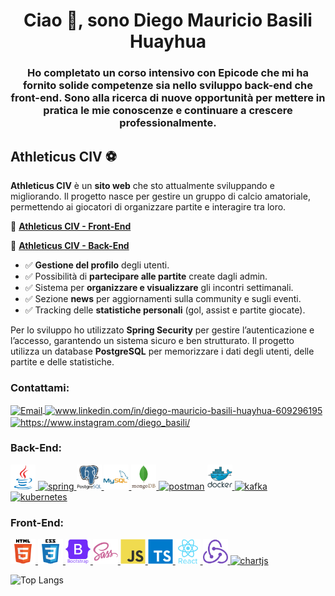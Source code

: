 <h1 align="center">Ciao 👋, sono Diego Mauricio Basili Huayhua</h1>
<h3 align="center">Ho completato un corso intensivo con <strong>Epicode</strong> che mi ha fornito solide competenze sia nello sviluppo <strong>back-end</strong> che <strong>front-end</strong>. Sono alla ricerca di nuove opportunità per mettere in pratica le mie conoscenze e continuare a crescere professionalmente.</h3>

<h2>Athleticus CIV ⚽</h2>
<p>
    <strong>Athleticus CIV</strong> è un <strong>sito web</strong> che sto attualmente sviluppando e migliorando. 
    Il progetto nasce per gestire un gruppo di calcio amatoriale, permettendo ai giocatori di organizzare partite e interagire tra loro.
</p>
<p>
    🔗 <a href="https://github.com/DiegoBas17/athleticusciv-front" target="_blank"><strong>Athleticus CIV - Front-End</strong></a>
</p>
<p>
    🔗 <a href="https://github.com/DiegoBas17/AtlheticusCIV" target="_blank"><strong>Athleticus CIV - Back-End</strong></a>
</p>
<ul>
    <li>✅ <strong>Gestione del profilo</strong> degli utenti.</li>
    <li>✅ Possibilità di <strong>partecipare alle partite</strong> create dagli admin.</li>
    <li>✅ Sistema per <strong>organizzare e visualizzare</strong> gli incontri settimanali.</li>
    <li>✅ Sezione <strong>news</strong> per aggiornamenti sulla community e sugli eventi.</li>
    <li>✅ Tracking delle <strong>statistiche personali</strong> (gol, assist e partite giocate).</li>
</ul>
<p>
    Per lo sviluppo ho utilizzato <strong>Spring Security</strong> per gestire l’autenticazione e l’accesso, 
    garantendo un sistema sicuro e ben strutturato. Il progetto utilizza un database <strong>PostgreSQL</strong> per memorizzare i dati 
    degli utenti, delle partite e delle statistiche.
</p>

<h3 align="left">Contattami:</h3>
<p align="left">
<a href="mailto:d.basili17@gmail.com?subject=Contatto%20da%20GitHub&body=Ciao%20Diego,%20ti%20ho%20trovato%20su%20GitHub!">
  <img align="center" src="https://raw.githubusercontent.com/gauravghongde/social-icons/master/SVG/Color/Gmail.svg" alt="Email" height="30" width="40" />
</a>
<a href="https://www.linkedin.com/in/diegobasili117" target="blank"><img align="center" src="https://raw.githubusercontent.com/rahuldkjain/github-profile-readme-generator/master/src/images/icons/Social/linked-in-alt.svg" alt="www.linkedin.com/in/diego-mauricio-basili-huayhua-609296195" height="30" width="40" /></a>
<a href="https://www.instagram.com/diego_basili/" target="blank"><img align="center" src="https://raw.githubusercontent.com/rahuldkjain/github-profile-readme-generator/master/src/images/icons/Social/instagram.svg" alt="https://www.instagram.com/diego_basili/" height="30" width="40" /></a>
</p>

<h3 align="left">Back-End:</h3>
<p align="left">
  <a href="https://www.java.com" target="_blank" rel="noreferrer"> <img src="https://raw.githubusercontent.com/devicons/devicon/master/icons/java/java-original.svg" alt="java" width="40" height="40"/> </a> 
   <a href="https://spring.io/" target="_blank" rel="noreferrer"> <img src="https://www.vectorlogo.zone/logos/springio/springio-icon.svg" alt="spring" width="40" height="40"/> </a>
  <a href="https://www.postgresql.org" target="_blank" rel="noreferrer"> <img src="https://raw.githubusercontent.com/devicons/devicon/master/icons/postgresql/postgresql-original-wordmark.svg" alt="postgresql" width="40" height="40"/> </a>
  <a href="https://www.mysql.com/" target="_blank" rel="noreferrer"> <img src="https://raw.githubusercontent.com/devicons/devicon/master/icons/mysql/mysql-original-wordmark.svg" alt="mysql" width="40" height="40"/> </a>
  <a href="https://www.mongodb.com/" target="_blank" rel="noreferrer"> <img src="https://raw.githubusercontent.com/devicons/devicon/master/icons/mongodb/mongodb-original-wordmark.svg" alt="mongodb" width="40" height="40"/> </a>
  <a href="https://postman.com" target="_blank" rel="noreferrer"> <img src="https://www.vectorlogo.zone/logos/getpostman/getpostman-icon.svg" alt="postman" width="40" height="40"/></a>
  <a href="https://www.docker.com/" target="_blank" rel="noreferrer"> <img src="https://raw.githubusercontent.com/devicons/devicon/master/icons/docker/docker-original-wordmark.svg" alt="docker" width="40" height="40"/> </a>
<a href="https://kafka.apache.org/" target="_blank" rel="noreferrer"> <img src="https://www.vectorlogo.zone/logos/apache_kafka/apache_kafka-icon.svg" alt="kafka" width="40" height="40"/> </a>
  <a href="https://kubernetes.io" target="_blank" rel="noreferrer"> <img src="https://www.vectorlogo.zone/logos/kubernetes/kubernetes-icon.svg" alt="kubernetes" width="40" height="40"/> </a>
</p>  
<h3 align="left">Front-End:</h3>
<p align="left">
  <a href="https://www.w3.org/html/" target="_blank" Italiano: rel="noreferrer"> <img src="https://raw.githubusercontent.com/devicons/devicon/master/icons/html5/html5-original-wordmark.svg" alt="html5" width="40" height="40"/> </a>
  <a href="https://www.w3schools.com/css/" target="_blank" rel="noreferrer"> <img src="https://raw.githubusercontent.com/devicons/devicon/master/icons/css3/css3-original-wordmark.svg" alt="css3" width="40" height="40"/> </a>
  <a href="https://getbootstrap.com" target="_blank" rel="noreferrer"> <img src="https://raw.githubusercontent.com/devicons/devicon/master/icons/bootstrap/bootstrap-plain-wordmark.svg" alt="bootstrap" width="40" height="40"/> </a>
  <a href="https://sass-lang.com" target="_blank" rel="noreferrer"> <img src="https://raw.githubusercontent.com/devicons/devicon/master/icons/sass/sass-original.svg" alt="sass" width="40" height="40"/> </a>
  <a href="https://developer.mozilla.org/en-US/docs/Web/JavaScript" target="_blank" rel="noreferrer"> <img Italiano: src="https://raw.githubusercontent.com/devicons/devicon/master/icons/javascript/javascript-original.svg" alt="javascript" width="40" height="40"/> </a>
 <a href="https://www.typescriptlang.org/" target="_blank" rel="noreferrer"> <img src="https://raw.githubusercontent.com/devicons/devicon/master/icons/typescript/typescript-original.svg" alt="typescript" width="40" height="40"/> </a>
  <a href="https://reactjs.org/" target="_blank" rel="noreferrer"> <img Italiano: src="https://raw.githubusercontent.com/devicons/devicon/master/icons/react/react-original-wordmark.svg" alt="reagisci" width="40" height="40"/> </a>
  <a href="https://redux.js.org" target="_blank" rel="noreferrer"> <img src="https://raw.githubusercontent.com/devicons/devicon/master/icons/redux/redux-original.svg" alt="redux" width="40" height="40"/> </a>
    <a href="https://www.chartjs.org" target="_blank" rel="noreferrer"> <img src="https://www.chartjs.org/media/logo-title.svg" alt="chartjs" width="40" height="40"/> </a>
</p>  

![Top Langs](https://github-readme-stats.vercel.app/api/top-langs/?username=DiegoBas17&layout=compact&theme=light)
